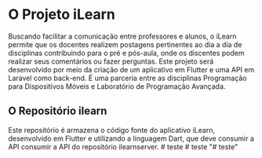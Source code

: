 # O Projeto iLearn

Buscando facilitar a comunicação entre professores e alunos, o iLearn permite que os docentes realizem postagens pertinentes ao dia a dia de disciplinas contribuindo para o pré e pós-aula, onde os discentes podem realizar seus comentários ou fazer perguntas. Este projeto será desenvolvido por meio da criação de um aplicativo em Flutter e uma API em Laravel como back-end. É uma parceria entre as disciplinas Programação para Dispositivos Móveis e Laboratório de Programação Avançada.

## O Repositório ilearn

Este repositório é armazena o código fonte do aplicativo iLearn, desenvolvido em Flutter e utilizando a linguagem Dart, que deve consumir a API consumir a API do repositório ilearnserver.
#   t e s t e  
 #   t e s t e  
 "# teste" 
